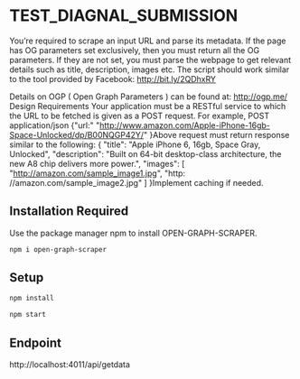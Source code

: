 # TEST_DIAGNAL_SUBMISSION

You’re required to scrape an input URL and parse its metadata. If the page has OG parameters set exclusively, then you must return all the OG parameters. If they are not set, you must parse the webpage to get relevant details such as title, description, images etc. The script should work similar to the tool provided by Facebook: http://bit.ly/2QDhxRY

Details on OGP ( Open Graph Parameters ) can be found at: http://ogp.me/ 
Design Requirements Your application must be a RESTful service to which the URL to be fetched is given as a POST request. For example, 
POST application/json {"url:" "http://www.amazon.com/Apple-iPhone-16gb-Space-Unlocked/dp/B00NQGP42Y/" }Above request must return response similar to the following: 
{ 
"title": "Apple iPhone 6, 16gb, Space Gray, Unlocked", "description": "Built on 64-bit desktop-class architecture, the new A8 chip delivers more power.", "images": [ 
"http://amazon.com/sample_image1.jpg", "http: //amazon.com/sample_image2.jpg" ] }Implement caching if needed. 

## Installation Required

Use the package manager npm to install OPEN-GRAPH-SCRAPER.

```bash
npm i open-graph-scraper
```

## Setup
```bash
npm install 
```
```bash
npm start 
```

## Endpoint

http://localhost:4011/api/getdata